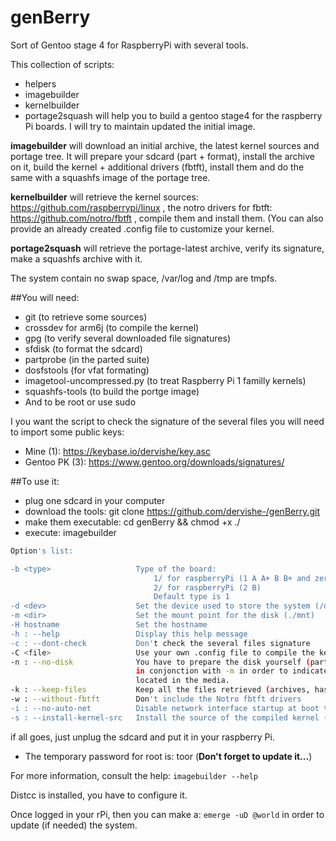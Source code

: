 # genBerry
Sort of Gentoo stage 4 for RaspberryPi with several tools.

This collection of scripts:
* helpers
* imagebuilder
* kernelbuilder
* portage2squash
will help you to build a gentoo stage4 for the raspberry Pi boards. I will try to maintain
updated the initial image.

**imagebuilder** will download an initial archive, the latest kernel sources and portage tree.
It will prepare your sdcard (part + format), install the archive on it, build the kernel + 
additional drivers (fbtft), install them and do the same with a squashfs image of the portage tree.

**kernelbuilder** will retrieve the kernel sources: https://github.com/raspberrypi/linux , the notro drivers
for fbtft: https://github.com/notro/fbtft , compile them and install them. (You can also provide an already 
created .config file to customize your kernel.

**portage2squash** will retrieve the portage-latest archive, verify its signature, make a squashfs archive with it.

The system contain no swap space, /var/log and /tmp are tmpfs.

##You will need:
* git (to retrieve some sources)
* crossdev for arm6j (to compile the kernel)
* gpg (to verify several downloaded file signatures)
* sfdisk (to format the sdcard)
* partprobe (in the parted suite)
* dosfstools (for vfat formating)
* imagetool-uncompressed.py (to treat Raspberry Pi 1 familly kernels)
* squashfs-tools (to build the portge image)
* And to be root or use sudo

I you want the script to check the signature of the several files you will need to import some public keys:
* Mine (1): https://keybase.io/dervishe/key.asc
* Gentoo PK (3): https://www.gentoo.org/downloads/signatures/


##To use it:

* plug one sdcard in your computer
* download the tools: git clone https://github.com/dervishe-/genBerry.git
* make them executable: cd genBerry && chmod +x ./
* execute: imagebuilder <options>
```bash
Option's list:

-b <type>					Type of the board: 
								1/ for raspberryPi (1 A A+ B B+ and zero) and 
								2/ for raspberryPi (2 B)
								Default type is 1
-d <dev>					Set the device used to store the system (/dev/mmcblk0)
-m <dir>					Set the mount point for the disk (./mnt)
-H hostname					Set the hostname
-h : --help					Display this help message
-c : --dont-check			Don't check the several files signature
-C <file>					Use your own .config file to compile the kernel. Here, you MUST use absolute path to the file
-n : --no-disk				You have to prepare the disk yourself (partitionning, formating and mounting) and you MUST use this option
							in conjonction with -m in order to indicate the mount point. In this case, it is necessary to adjust the /etc/fstab
							located in the media.
-k : --keep-files			Keep all the files retrieved (archives, hash, signature, etc)
-w : --without-fbtft		Don't include the Notro fbtft drivers
-i : --no-auto-net			Disable network interface startup at boot time (for the raspberry without network interface like zero)
-s : --install-kernel-src	Install the source of the compiled kernel (clean with .config and Makefile)
```

if all goes, just unplug the sdcard and put it in your raspberry Pi.

* The temporary password for root is: toor  (**Don't forget to update it...**)

For more information, consult the help: `imagebuilder --help`

Distcc is installed, you have to configure it. 

Once logged in your rPi, then you can make a: `emerge -uD @world` in order to update (if needed) the system.
